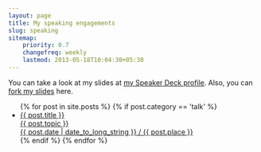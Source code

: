 ```yaml
---
layout: page
title: My speaking engagements
slug: speaking
sitemap:
    priority: 0.7
    changefreq: weekly
    lastmod: 2013-05-18T10:04:30+05:30
---
```

<div class="grid__item one-whole" markdown="1">

You can take a look at my slides at [my Speaker Deck profile](https://speakerdeck.com/aniketpant). Also, you can [fork my slides](https://github.com/aniketpant/presentations) here.

<ul class="block-list text--center">
{% for post in site.posts %}
	{% if post.category == 'talk' %}
	<li>
		<a href="{{ post.url }}" class="block-list__link">
			<span class="gamma">{{ post.title }}</span><br/>
			<span class="topic beta highlight">{{ post.topic }}</span><br/>
			<span class="muted"><date class="date">{{ post.date | date_to_long_string }}</date> / {{ post.place }}</span>
		</a>
	</li>
	{% endif %}
{% endfor %}
</ul>
</div>